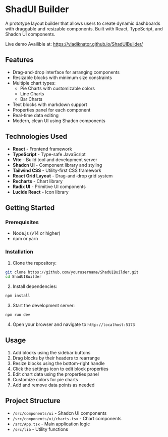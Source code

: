 # ShadUI Builder

A prototype layout builder that allows users to create dynamic dashboards with draggable and resizable components. Built with React, TypeScript, and Shadcn UI components.

Live demo Availible at: https://vladiknator.github.io/ShadUIBuilder/

## Features

- Drag-and-drop interface for arranging components
- Resizable blocks with minimum size constraints
- Multiple chart types:
  - Pie Charts with customizable colors
  - Line Charts
  - Bar Charts
- Text blocks with markdown support
- Properties panel for each component
- Real-time data editing
- Modern, clean UI using Shadcn components

## Technologies Used

- **React** - Frontend framework
- **TypeScript** - Type-safe JavaScript
- **Vite** - Build tool and development server
- **Shadcn UI** - Component library and styling
- **Tailwind CSS** - Utility-first CSS framework
- **React Grid Layout** - Drag-and-drop grid system
- **Recharts** - Chart library
- **Radix UI** - Primitive UI components
- **Lucide React** - Icon library

## Getting Started

### Prerequisites

- Node.js (v14 or higher)
- npm or yarn

### Installation

1. Clone the repository:

```bash
git clone https://github.com/yourusername/ShadUIBuilder.git
cd ShadUIBuilder
```

2. Install dependencies:

```bash
npm install
```

3. Start the development server:

```bash
npm run dev
```

4. Open your browser and navigate to `http://localhost:5173`

## Usage

1. Add blocks using the sidebar buttons
2. Drag blocks by their headers to rearrange
3. Resize blocks using the bottom-right handle
4. Click the settings icon to edit block properties
5. Edit chart data using the properties panel
6. Customize colors for pie charts
7. Add and remove data points as needed

## Project Structure

- `/src/components/ui` - Shadcn UI components
- `/src/components/ui/charts.tsx` - Chart components
- `/src/App.tsx` - Main application logic
- `/src/lib` - Utility functions
